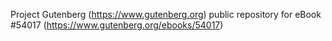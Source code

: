 Project Gutenberg (https://www.gutenberg.org) public repository for
eBook #54017 (https://www.gutenberg.org/ebooks/54017)
